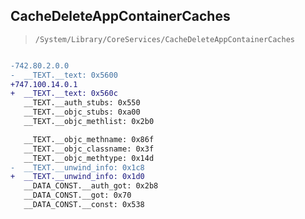 ## CacheDeleteAppContainerCaches

> `/System/Library/CoreServices/CacheDeleteAppContainerCaches`

```diff

-742.80.2.0.0
-  __TEXT.__text: 0x5600
+747.100.14.0.1
+  __TEXT.__text: 0x560c
   __TEXT.__auth_stubs: 0x550
   __TEXT.__objc_stubs: 0xa00
   __TEXT.__objc_methlist: 0x2b0

   __TEXT.__objc_methname: 0x86f
   __TEXT.__objc_classname: 0x3f
   __TEXT.__objc_methtype: 0x14d
-  __TEXT.__unwind_info: 0x1c8
+  __TEXT.__unwind_info: 0x1d0
   __DATA_CONST.__auth_got: 0x2b8
   __DATA_CONST.__got: 0x70
   __DATA_CONST.__const: 0x538

```
